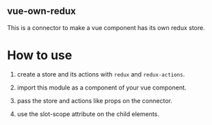 vue-own-redux
-------------

This is a connector to make a vue component has its own redux store.

# How to use

1. create a store and its actions with `redux` and `redux-actions`.

1. import this module as a component of your vue component.

1. pass the store and actions like props on the connector.

1. use the slot-scope attribute on the child elements.
